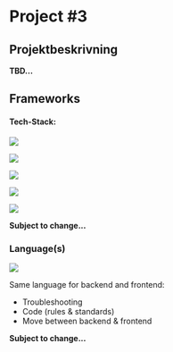 
# Project #3

## Projektbeskrivning
**TBD...**

## Frameworks

#### Tech-Stack:

![](https://img.shields.io/badge/MERN-100000?style=for-the-badge&logo=monster&logoColor=2BFF00&labelColor=22272e&color=22272e)

![](https://img.shields.io/badge/Mongodb-100000?style=for-the-badge&logo=mongodb&logoColor=2BFF00&labelColor=22272e&color=22272e)

![](https://img.shields.io/badge/expressJS-100000?style=for-the-badge&logo=express&logoColor=2BFF00&labelColor=22272e&color=22272e)

![](https://img.shields.io/badge/react-100000?style=for-the-badge&logo=react&logoColor=0C9AFF&labelColor=22272e&color=22272e)

![](https://img.shields.io/badge/nodejs-100000?style=for-the-badge&logo=node.js&logoColor=2BFF00&labelColor=22272e&color=22272e)

**Subject to change...**

### Language(s)

![](https://img.shields.io/badge/Javascript-100000?style=for-the-badge&logo=javascript&logoColor=FFE600&labelColor=22272e&color=22272e)

Same language for backend and frontend:
- Troubleshooting
- Code (rules & standards)
- Move between backend & frontend

**Subject to change...**

